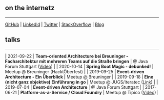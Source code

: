 ## on the internetz
* * *
[GitHub](http://github.sebsprenger.de) | [LinkedId](http://linkedin.sebsprenger.de) | [Twitter](http://twitter.sebsprenger.de) | [StackOverflow](http://so.sebsprenger.de) | [Blog](http://blog.sebsprenger.de)

## talks
* * *
| 2021-09-22 | **Team-oriented Architecture bei Breuninger - Facharchitektur mit mehreren Teams auf die Straße bringen** | @ Java Forum Stuttgart ([Video](https://www.java-forum-stuttgart.de/vortraege/team-oriented-architecture-bei-breuninger/)) |
| 2020-10-14 | **Spring Boot Magic - debunked!** | Meetup @ Breuninger (HacktÖberfest) |
| 2019-09-25 | **Event-driven Architecture - Ein Überblick** | Meetup @ Breuninger |
| 2019-09-18 | **Eine (nicht ganz objektive) Einführung in go** | Meetup @ JUGS/Iteratec ([Link](https://www.jugs.org/va2019/09-18.html)) |
| 2019-07-04 | **Event-driven Architecture** | @ Java Forum Stuttgart |
| 2017-06-21 | **Platform-as-a-Service / Cloud Foundry** | Meetup @ Tipico ([Video](https://www.youtube.com/watch?v=CgQ0DsKHSyg)) |
